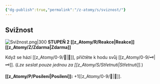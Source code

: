 ```yaml
---
{"dg-publish":true,"permalink":"/z-atomy/s/sviznost/"}
---
```


## Svižnost
![Svižnost.png|300](/img/user/z_img/Svi%C5%BEnost.png)
**STUPEŇ 2**
**[[z_Atomy/R/Reakce\|Reakce]] [[z_Atomy/Z/Zdarma\|Zdarma]]**

Když se hází [[z_Atomy/0-9/🏁\|🏁]], přičtěte k hodu svůj [[z_Atomy/0-9/🗝\|🗝]]. (*Lze seslat pouze jednou za [[z_Atomy/S/Střetnutí\|Střetnutí]].*)

**[[z_Atomy/P/Posílení\|Posílení]]:** +1[[z_Atomy/0-9/🏁\|🏁]].